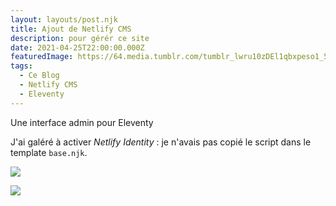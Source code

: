 ```yaml
---
layout: layouts/post.njk
title: Ajout de Netlify CMS
description: pour gérér ce site
date: 2021-04-25T22:00:00.000Z
featuredImage: https://64.media.tumblr.com/tumblr_lwru10zDEl1qbxpeso1_500.jpg
tags:
  - Ce Blog
  - Netlify CMS
  - Eleventy
---
```

Une interface admin pour Eleventy

J'ai galéré à activer *Netlify Identity* : je n'avais pas copié le script dans le template `base.njk`.

![](/img/uploads/netlifycms.png)

![](/img/uploads/netlifycms2.png)